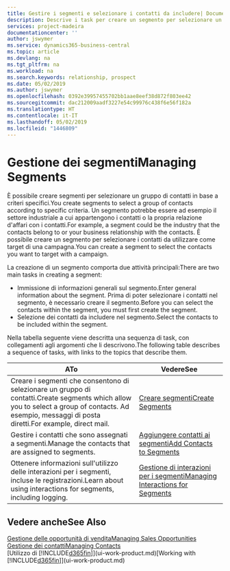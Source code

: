 ```yaml
---
title: Gestire i segmenti e selezionare i contatti da includere| Documenti Microsoft
description: Descrive i task per creare un segmento per selezionare un gruppo di contatti in base a criteri specifici, ad esempio, contatti in un settore specifico a cui si desidera rivolgersi.
services: project-madeira
documentationcenter: ''
author: jswymer
ms.service: dynamics365-business-central
ms.topic: article
ms.devlang: na
ms.tgt_pltfrm: na
ms.workload: na
ms.search.keywords: relationship, prospect
ms.date: 05/02/2019
ms.author: jswymer
ms.openlocfilehash: 0392e39957455702bb1aae8eef38d872f803ee42
ms.sourcegitcommit: dac212009aadf3227e54c99976c438f6e56f182a
ms.translationtype: HT
ms.contentlocale: it-IT
ms.lasthandoff: 05/02/2019
ms.locfileid: "1446809"
---
```

# <a name="managing-segments"></a><span data-ttu-id="a0abd-103">Gestione dei segmenti</span><span class="sxs-lookup"><span data-stu-id="a0abd-103">Managing Segments</span></span>
<span data-ttu-id="a0abd-104">È possibile creare segmenti per selezionare un gruppo di contatti in base a criteri specifici.</span><span class="sxs-lookup"><span data-stu-id="a0abd-104">You create segments to select a group of contacts according to specific criteria.</span></span> <span data-ttu-id="a0abd-105">Un segmento potrebbe essere ad esempio il settore industriale a cui appartengono i contatti o la propria relazione d'affari con i contatti.</span><span class="sxs-lookup"><span data-stu-id="a0abd-105">For example, a segment could be the industry that the contacts belong to or your business relationship with the contacts.</span></span> <span data-ttu-id="a0abd-106">È possibile creare un segmento per selezionare i contatti da utilizzare come target di una campagna.</span><span class="sxs-lookup"><span data-stu-id="a0abd-106">You can create a segment to select the contacts you want to target with a campaign.</span></span>

<span data-ttu-id="a0abd-107">La creazione di un segmento comporta due attività principali:</span><span class="sxs-lookup"><span data-stu-id="a0abd-107">There are two main tasks in creating a segment:</span></span>

* <span data-ttu-id="a0abd-108">Immissione di informazioni generali sul segmento.</span><span class="sxs-lookup"><span data-stu-id="a0abd-108">Enter general information about the segment.</span></span> <span data-ttu-id="a0abd-109">Prima di poter selezionare i contatti nel segmento, è necessario creare il segmento.</span><span class="sxs-lookup"><span data-stu-id="a0abd-109">Before you can select the contacts within the segment, you must first create the segment.</span></span>
* <span data-ttu-id="a0abd-110">Selezione dei contatti da includere nel segmento.</span><span class="sxs-lookup"><span data-stu-id="a0abd-110">Select the contacts to be included within the segment.</span></span>

<span data-ttu-id="a0abd-111">Nella tabella seguente viene descritta una sequenza di task, con collegamenti agli argomenti che li descrivono.</span><span class="sxs-lookup"><span data-stu-id="a0abd-111">The following table describes a sequence of tasks, with links to the topics that describe them.</span></span>

| <span data-ttu-id="a0abd-112">A</span><span class="sxs-lookup"><span data-stu-id="a0abd-112">To</span></span> | <span data-ttu-id="a0abd-113">Vedere</span><span class="sxs-lookup"><span data-stu-id="a0abd-113">See</span></span> |
| --- | --- |
| <span data-ttu-id="a0abd-114">Creare i segmenti che consentono di selezionare un gruppo di contatti.</span><span class="sxs-lookup"><span data-stu-id="a0abd-114">Create segments which allow you to select a group of contacts.</span></span> <span data-ttu-id="a0abd-115">Ad esempio, messaggi di posta diretti.</span><span class="sxs-lookup"><span data-stu-id="a0abd-115">For example, direct mail.</span></span> |[<span data-ttu-id="a0abd-116">Creare segmenti</span><span class="sxs-lookup"><span data-stu-id="a0abd-116">Create Segments</span></span>](marketing-how-create-segment.md) |
| <span data-ttu-id="a0abd-117">Gestire i contatti che sono assegnati a segmenti.</span><span class="sxs-lookup"><span data-stu-id="a0abd-117">Manage the contacts that are assigned to segments.</span></span> |[<span data-ttu-id="a0abd-118">Aggiungere contatti ai segmenti</span><span class="sxs-lookup"><span data-stu-id="a0abd-118">Add Contacts to Segments</span></span>](marketing-add-contact-segment.md) |
| <span data-ttu-id="a0abd-119">Ottenere informazioni sull'utilizzo delle interazioni per i segmenti, incluse le registrazioni.</span><span class="sxs-lookup"><span data-stu-id="a0abd-119">Learn about using interactions for segments, including logging.</span></span> |[<span data-ttu-id="a0abd-120">Gestione di interazioni per i segmenti</span><span class="sxs-lookup"><span data-stu-id="a0abd-120">Managing Interactions for Segments</span></span>](marketing-interaction-segments.md) |

## <a name="see-also"></a><span data-ttu-id="a0abd-121">Vedere anche</span><span class="sxs-lookup"><span data-stu-id="a0abd-121">See Also</span></span>
[<span data-ttu-id="a0abd-122">Gestione delle opportunità di vendita</span><span class="sxs-lookup"><span data-stu-id="a0abd-122">Managing Sales Opportunities</span></span>](marketing-manage-sales-opportunities.md)  
[<span data-ttu-id="a0abd-123">Gestione dei contatti</span><span class="sxs-lookup"><span data-stu-id="a0abd-123">Managing Contacts</span></span>](marketing-contacts.md)  
<span data-ttu-id="a0abd-124">[Utilizzo di [!INCLUDE[d365fin](includes/d365fin_md.md)]](ui-work-product.md)</span><span class="sxs-lookup"><span data-stu-id="a0abd-124">[Working with [!INCLUDE[d365fin](includes/d365fin_md.md)]](ui-work-product.md)</span></span>
